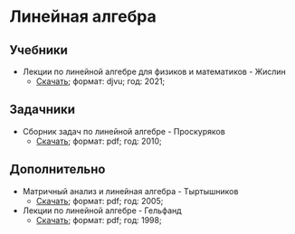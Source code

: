 # Линейная алгебра

## Учебники

- Лекции по линейной алгебре для физиков и математиков - Жислин
  - [Скачать](<Книга Лекции-по-инейной-алгебре-для-физиков-и-математиков (2021) Жислин.djvu>); формат: djvu; год: 2021;

## Задачники

- Сборник задач по линейной алгебре - Проскуряков
  - [Скачать](<Задачник Сборник-задач-по-линейной-алгебре (2010) Проскуряков.pdf>); формат: pdf; год: 2010;

## Дополнительно

- Матричный анализ и линейная алгебра - Тыртышников
  - [Скачать](<Книга Матричный-анализ-и-линейная-алгебре Тыртышников.pdf>); формат: pdf; год: 2005;
- Лекции по линейной алгебре - Гельфанд
  - [Скачать](<Книга Лекции-по-линейной-алгебре (1998) Гельфанд.pdf>); формат: pdf; год: 1998;